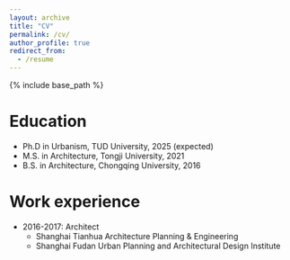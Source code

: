 ```yaml
---
layout: archive
title: "CV"
permalink: /cv/
author_profile: true
redirect_from:
  - /resume
---
```


{% include base_path %}

Education
======
* Ph.D in Urbanism, TUD University, 2025 (expected)
* M.S. in Architecture, Tongji University, 2021
* B.S. in Architecture, Chongqing University, 2016

Work experience
======
* 2016-2017: Architect
  * Shanghai Tianhua Architecture Planning & Engineering
  * Shanghai Fudan Urban Planning and Architectural Design Institute



<!--
  * Duties includes: Updates and improvements to template

  * Supervisor: The Users


* Fall 2015: Research Assistant

  * Github University

  * Duties included: Merging pull requests

  * Supervisor: Professor Hub


* Summer 2015: Research Assistant

  * Github University

  * Duties included: Tagging issues

  * Supervisor: Professor Git
  
Skills

======

* Skill 1

* Skill 2

  * Sub-skill 2.1

  * Sub-skill 2.2

  * Sub-skill 2.3

* Skill 3


Publications

======

  <ul>{% for post in site.publications reversed %}

    {% include archive-single-cv.html %}

  {% endfor %}</ul>

  
Talks

======

  <ul>{% for post in site.talks reversed %}

    {% include archive-single-talk-cv.html  %}

  {% endfor %}</ul>

  
Teaching

======

  <ul>{% for post in site.teaching reversed %}

    {% include archive-single-cv.html %}

  {% endfor %}</ul>

  
Service and leadership

======

* Currently signed in to 43 different slack teams

-->